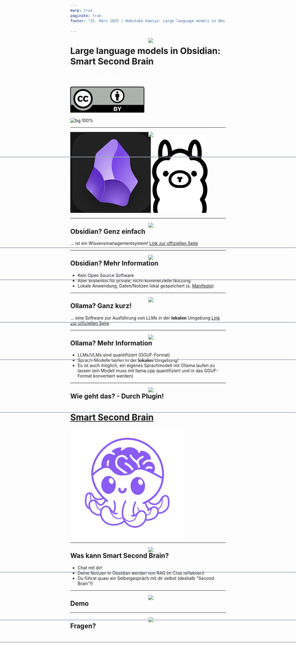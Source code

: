 ```yaml
---
marp: true
paginate: true
footer: "25. März 2025 / Nobutake Kamiya: Large language models in Obsidian: Smart Second Brain"

---
```

<style>
@import 'default';
/* Bootstrap */
@import url('https://cdn.jsdelivr.net/npm/bootstrap@5.0.2/dist/css/bootstrap.min.css');
@import url('https://fonts.googleapis.com/css2?family=Kosugi&family=Roboto+Mono&display=swap');

:root {
  --theme-yellow: #FEDE00;
  --theme-red: #DC6027;
  --theme-blue: #0028A5;
  --theme-grey: #A3ADB7;
}
header {
  width: 100%;
  height: 80px;
  position: absolute;
  left: -1px;
}
.header_2nd {
  border-bottom: 2px solid var(--theme-grey);
}
.img_links {
  position: relative;
  left: 20px;
}
.img_rechts {
  position: relative;
  left: 800px;
}
section h1 {
  font-size: 2.65rem;
  color: white;
}
section h2 {
    color: var(--theme-blue);
}
.text_white {
    font-size: 1.65rem;
    color: white;
}
.bg_grey {
    position: relative;
    left: -80px;
    width: 1600px;
    height: 520px;
    background-color: var(--theme-grey);
    text-indent: 100px;
    line-height: 200px;
}

</style>
<header>
<img src="../uni_img/header_links.png" height=80% class="img_links"/>
<img src="../uni_img/header_rechts.svg" class="img_rechts"/>
</header>

# Large language models in Obsidian: Smart Second Brain
<div class="text_white">
Nobutake Kamiya</div>

![width:100px](./img/by.svg)

![bg 100%](../uni_img/hintergrund_1page.jpg)

---

<header class="header_2nd">
<img src="../uni_img/header_links.png" height=80% class="img_links"/>
<img src="../uni_img/header_rechts.svg" class="img_rechts"/>
</header>

![bg width:300px](./img/obsidian.png)
![bg width:250px](./img/ollama.png)



---

<header class="header_2nd">
<img src="../uni_img/header_links.png" height=80% class="img_links"/>
<img src="../uni_img/header_rechts.svg" class="img_rechts"/>
</header>

## Obsidian? Genz einfach
... ist ein Wissensmanagementsystem!
[Link zur offiziellen Seite](https://obsidian.md/)

---


<header class="header_2nd">
<img src="../uni_img/header_links.png" height=80% class="img_links"/>
<img src="../uni_img/header_rechts.svg" class="img_rechts"/>
</header>

## Obsidian? Mehr Information
- Kein Open Source Software
- Aber kostenlos für private, nicht-kommerzielle Nutzung 
- Lokale Anwendung; Daten/Notizen lokal gespeichert (s. [Manifesto](https://obsidian.md/about))

---

<header class="header_2nd">
<img src="../uni_img/header_links.png" height=80% class="img_links"/>
<img src="../uni_img/header_rechts.svg" class="img_rechts"/>
</header>

## Ollama? Ganz kurz!
... eine Software zur Ausführung von LLMs in der __lokalen__ Umgebung
[Link zur offiziellen Seite](https://ollama.com/)

---
<header class="header_2nd">
<img src="../uni_img/header_links.png" height=80% class="img_links"/>
<img src="../uni_img/header_rechts.svg" class="img_rechts"/>
</header>

## Ollama? Mehr Information
- LLMs/VLMs sind quantifiziert (GGUF-Format)
- Sprach-Modelle laufen in der __lokalen__ Umgebung!
- Es ist auch möglich, ein eigenes Sprachmodell mit Ollama laufen zu lassen (ein Modell muss mit llama.cpp quantifiziert und in das GGUF-Format konvertiert werden)

---

<header class="header_2nd">
<img src="../uni_img/header_links.png" height=80% class="img_links"/>
<img src="../uni_img/header_rechts.svg" class="img_rechts"/>
</header>

## Wie geht das? - Durch Plugin!

# [__Smart Second Brain__](https://github.com/your-papa/obsidian-Smart2Brain)
![bg right width:300px](./img/smart2brain.png)

---

<header class="header_2nd">
<img src="../uni_img/header_links.png" height=80% class="img_links"/>
<img src="../uni_img/header_rechts.svg" class="img_rechts"/>
</header>

## Was kann Smart Second Brain?

- Chat mit dir!
- Deine Notizen in Obsidian werden von RAG im Chat reflektiert!
- Du führst quasi ein Selbstgespräch mit dir selbst (deshalb "Second Brain"!)

---

<header class="header_2nd">
<img src="../uni_img/header_links.png" height=80% class="img_links"/>
<img src="../uni_img/header_rechts.svg" class="img_rechts"/>
</header>

## Demo

---

<header class="header_2nd">
<img src="../uni_img/header_links.png" height=80% class="img_links"/>
<img src="../uni_img/header_rechts.svg" class="img_rechts"/>
</header>

## Fragen?


